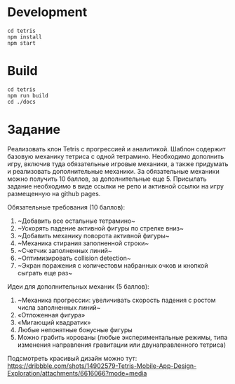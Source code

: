 # Development

```
cd tetris
npm install
npm start
```

# Build

```
cd tetris
npm run build
cd ./docs
```

# Задание
Реализовать клон Tetris c прогрессией и аналитикой. Шаблон содержит базовую механику тетриса с одной тетрамино. Необходимо дополнить игру, включив туда обязательные игровые механики, а также придумать и реализовать дополнительные механики. За обязательные механики можно получить 10 баллов, за дополнительные еще 5. Присылать задание необходимо в виде ссылки не репо и активной ссылки на игру размещенную на github pages.

Обязательные требования (10 баллов):

1) ~Добавить все остальные тетрамино~
2) ~Ускорять падение активной фигуры по стрелке вниз~
3) ~Добавить механику поворота активной фигуры~
4) ~Механика стирания заполненной строки~
5) ~Счетчик заполненных линий~
6) ~Оптимизировать collision detection~
7) ~Экран поражения с количестовм набранных очков и кнопкой сыграть еще раз~

Идеи для дополнительных механик (5 баллов):

1) ~Механика прогрессии: увеличивать скорость падения с ростом числа заполненных линий~
2) «Отложенная фигура»
3) «Мигающий квадратик»
4) Любые непонятные бонусные фигуры
5) Можно грабить корованы (любые экспериментальные режимы, типа изменения направления гравитации или двунаправленного тетриса)

Подсмотреть красивый дизайн можно тут: https://dribbble.com/shots/14902579-Tetris-Mobile-App-Design-Exploration/attachments/6616066?mode=media

